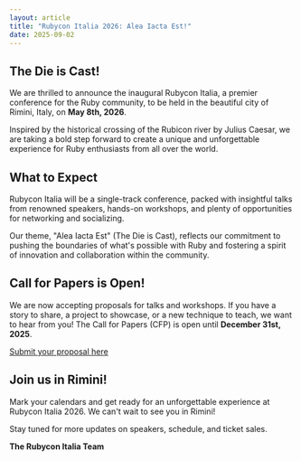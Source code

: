 ```yaml
---
layout: article
title: "Rubycon Italia 2026: Alea Iacta Est!"
date: 2025-09-02
---
```


## The Die is Cast!

We are thrilled to announce the inaugural Rubycon Italia, a premier conference for the Ruby community, to be held in the beautiful city of Rimini, Italy, on **May 8th, 2026**.

Inspired by the historical crossing of the Rubicon river by Julius Caesar, we are taking a bold step forward to create a unique and unforgettable experience for Ruby enthusiasts from all over the world.

## What to Expect

Rubycon Italia will be a single-track conference, packed with insightful talks from renowned speakers, hands-on workshops, and plenty of opportunities for networking and socializing.

Our theme, "Alea Iacta Est" (The Die is Cast), reflects our commitment to pushing the boundaries of what's possible with Ruby and fostering a spirit of innovation and collaboration within the community.

## Call for Papers is Open!

We are now accepting proposals for talks and workshops. If you have a story to share, a project to showcase, or a new technique to teach, we want to hear from you! The Call for Papers (CFP) is open until **December 31st, 2025**.

[Submit your proposal here](/cfp)

## Join us in Rimini!

Mark your calendars and get ready for an unforgettable experience at Rubycon Italia 2026. We can't wait to see you in Rimini!

Stay tuned for more updates on speakers, schedule, and ticket sales.

**The Rubycon Italia Team**
